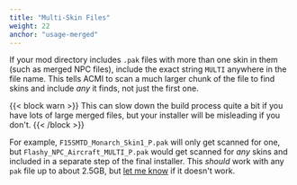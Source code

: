 ```yaml
---
title: "Multi-Skin Files"
weight: 22
anchor: "usage-merged"
---
```


If your mod directory includes `.pak` files with more than one skin in them (such as merged NPC files), include the exact string `MULTI` anywhere in the file name. This tells ACMI to scan a much larger chunk of the file to find skins and include _any_ it finds, not just the first one.

{{< block warn >}}
This can slow down the build process quite a bit if you have lots of large merged files, but your installer will be misleading if you don't.
{{< /block >}}

For example, `F15SMTD_Monarch_Skin1_P.pak` will only get scanned for one, but `Flashy_NPC_Aircraft_MULTI_P.pak` would get scanned for _any_ skins and included in a separate step of the final installer. This *should* work with any `pak` file up to about 2.5GB, but [let me know](https://github.com/agc93/acmi/issues) if it doesn't work.
